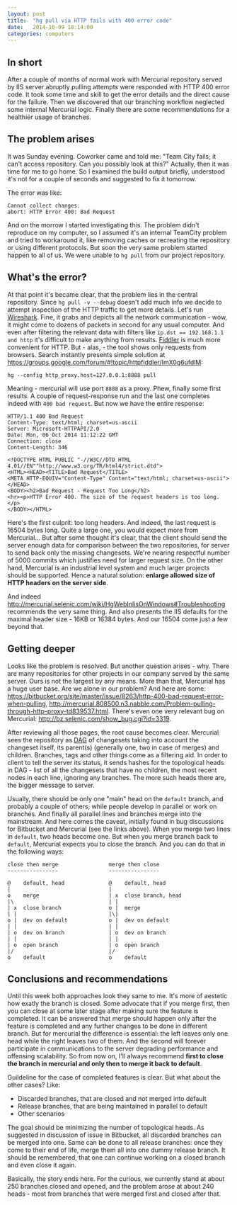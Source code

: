 ```yaml
---
layout: post
title:  "hg pull via HTTP fails with 400 error code"
date:   2014-10-09 18:14:00
categories: computers
---
```


## In short

After a couple of months of normal work with Mercurial repository served by IIS
server abruptly pulling attempts were responded with HTTP 400 error code. It
took some time and skill to get the error details and the direct cause for the
failure. Then we discovered that our branching workflow neglected some internal
Mercurial logic. Finally there are some recommendations for a healthier
usage of branches.

## The problem arises

It was Sunday evening. Coworker came and told me: "Team City fails; it can't
access repository. Can you possibly look at this?" Actually, then it was time
for me to go home. So I examined the build output briefly, understood it's not
for a couple of seconds and suggested to fix it tomorrow.

The error was like:

    Cannot collect changes.
    abort: HTTP Error 400: Bad Request

And on the morrow I started investigating this. The problem didn't reproduce
on my computer, so I assumed it's an internal TeamCity problem and tried to
workaround it, like removing caches or recreating the repository or using
different protocols. But soon the very same problem started happen to all of us.
We were unable to `hg pull` from our project repository.

## What's the error?

At that point it's became clear, that the problem lies in the central
repository. Since `hg pull -v --debug` doesn't add much info we decide to
attempt inspection of the HTTP traffic to get more details.
Let's run [Wireshark](https://www.wireshark.org/). Fine, it grabs and depicts
all the network communication -
wow, it might come to dozens of packets in second for any usual computer. And
even after filtering the relevant data with filters like
`ip.dst == 192.168.1.1 and http` it's difficult to make anything from results.
[Fiddler](https://www.wireshark.org/) is much more convenient for HTTP. But -
alas, - the tool shows only
requests from browsers. Search instantly presents simple solution at
<https://groups.google.com/forum/#!topic/httpfiddler/ImX0g6ufdlM>:

    hg --config http_proxy.host=127.0.0.1:8888 pull

Meaning - mercurial will use port `8888` as a proxy. Phew, finally some first
results. A couple of request-response run and the last one completes indeed
with `400 bad request`. But now we have the entire response:

    HTTP/1.1 400 Bad Request
    Content-Type: text/html; charset=us-ascii
    Server: Microsoft-HTTPAPI/2.0
    Date: Mon, 06 Oct 2014 11:12:22 GMT
    Connection: close
    Content-Length: 346
    
    <!DOCTYPE HTML PUBLIC "-//W3C//DTD HTML 4.01//EN""http://www.w3.org/TR/html4/strict.dtd">
    <HTML><HEAD><TITLE>Bad Request</TITLE>
    <META HTTP-EQUIV="Content-Type" Content="text/html; charset=us-ascii"></HEAD>
    <BODY><h2>Bad Request - Request Too Long</h2>
    <hr><p>HTTP Error 400. The size of the request headers is too long.</p>
    </BODY></HTML>

Here's the first culprit: too long headers. And indeed, the last request is
16504 bytes long. Quite a large one, you would expect more from Mercurial...
But after some thought it's clear, that the client should send the server
enough data for comparison between the two repositories, for server to send back
only the missing changesets. We're nearing respectful number of 5000 commits
which justifies need for larger request size. On the other hand, Mercurial
is an industrial level system and much larger projects should be supported.
Hence a natural solution:
**enlarge allowed size of HTTP headers on the server side**.

And indeed
<http://mercurial.selenic.com/wiki/HgWebInIisOnWindows#Troubleshooting>
recommends the very same thing. And also presents the IIS defaults for the
maximal header size - 16KB or 16384 bytes. And our 16504 come just a few beyond
that.

## Getting deeper

Looks like the problem is resolved. But another question arises - why. There
are many repositories for other projects in our company served by the same
server. Ours is not the largest by any means. More than that, Mercurial has a
huge user base. Are we alone in our problem? And here are some:
<https://bitbucket.org/site/master/issue/8263/http-400-bad-request-error-when-pulling>,
<http://mercurial.808500.n3.nabble.com/Problem-pulling-through-http-proxy-td839537.html>.
There's even one very relevant bug on Mercurial:
<http://bz.selenic.com/show_bug.cgi?id=3319>.

After reviewing all those pages, the root cause becomes clear. Mercurial sees
the repository as [DAG](http://en.wikipedia.org/wiki/Directed_acyclic_graph) of
changesets taking into account the changeset itself, its parent(s) (generally
one, two in case of merges) and children. Branches, tags and other things come
as a filtering aid. In order to client to tell the server its status, it sends
hashes for the topological heads in DAG - list of all the changesets that have
no children, the most recent nodes in each line, ignoring any branches. The more
such heads there are, the bigger message to server.

Usually, there should be only one "main" head on the `default` branch, and
probably a couple of others, while people develop in parallel or work on
branches. And finally all parallel lines and branches merge into the mainstream.
And here comes the caveat, initially found in bug discussions for Bitbucket
and Mercurial (see the links above). When you merge two lines in `default`, two
heads become one. But when you merge branch back to `default`, Mercurial expects
you to close the branch. And you can do that in the following ways:

    close then merge                merge then close
    ----------------                ----------------
    
    @    default, head              @    default, head
    |                               |
    o    merge                      | x  close branch, head
    |\                              | |
    | x  close branch               o |  merge
    | |                             |\|
    o |  dev on default             o |  dev on default
    | |                             | |
    | o  dev on branch              | o  dev on branch
    | |                             | |
    | o  open branch                | o  open branch
    |/                              |/
    o    default                    o    default

## Conclusions and recommendations

Until this week both approaches look they same to me. It's more of aestetic
how exatly the branch is closed. Some advocate that if you merge first, then you
can close at some later stage after making sure the feature is completed. It can
be answered that merge should happen only after the feature is completed and any
further changes to be done in different branch. But for mercurial the difference
is essential: the left leaves only one head while the right leaves two of them.
And the second will forever participate in communications to the server
degrading performance and offensing scalability. So from now on, I'll always
recommend
**first to close the branch in mercurial and only then to merge it back to default**.

Guildeline for the case of completed features is clear. But what about the other
cases? Like:

* Discarded branches, that are closed and not merged into default
* Release branches, that are being maintained in parallel to default
* Other scenarios

The goal should be minimizing the number of topological heads. As suggested in
discussion of issue in Bitbucket, all discarded branches can be merged into one.
Same can be done to all release branches: once they come to their end of life,
merge them all into one dummy release branch. It should be remembered, that one
can continue working on a closed branch and even close it again.

Basically, the story ends here. For the curious, we currently stand at about
250 branches closed and opened, and the problem arose at about 240 heads - most
from branches that were merged first and closed after that.

